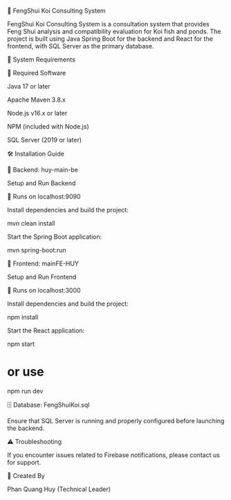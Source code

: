 🌊 FengShui Koi Consulting System

FengShui Koi Consulting System is a consultation system that provides Feng Shui analysis and compatibility evaluation for Koi fish and ponds. The project is built using Java Spring Boot for the backend and React for the frontend, with SQL Server as the primary database.

🚀 System Requirements

🔧 Required Software

Java 17 or later

Apache Maven 3.8.x

Node.js v16.x or later

NPM (included with Node.js)

SQL Server (2019 or later)

🛠 Installation Guide

🎯 Backend: huy-main-be

Setup and Run Backend

📍 Runs on localhost:9090

Install dependencies and build the project:

mvn clean install

Start the Spring Boot application:

mvn spring-boot:run

🎨 Frontend: mainFE-HUY

Setup and Run Frontend

📍 Runs on localhost:3000

Install dependencies and build the project:

npm install

Start the React application:

npm start  
# or use
npm run dev

🗄️ Database: FengShuiKoi.sql

Ensure that SQL Server is running and properly configured before launching the backend.

⚠️ Troubleshooting

If you encounter issues related to Firebase notifications, please contact us for support.

📌 Created By

Phan Quang Huy (Technical Leader)
